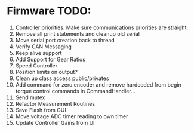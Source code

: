 # Firmware TODO:
1.  Controller priorities.  Make sure communications priorities are straight. 
2.  Remove all print statements and cleanup old serial
3.  Move serial port creation back to thread
5.  Verify CAN Messaging
6.  Keep alive support
7.  Add Support for Gear Ratios
8.  Speed Controller
9.  Position limits on output?
10. Clean up class access public/privates
11. Add command for zero encoder and remove hardcoded from begin torque control commands in CommandHandler...
12. Send mutex
14. Refactor Measurement Routines
15. Save Flash from GUI
16. Move voltage ADC timer reading to own timer
17. Update Controller Gains from UI